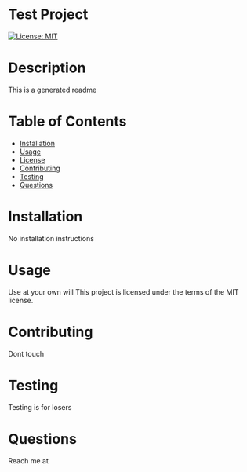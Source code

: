 # Test Project
  [![License: MIT](https://img.shields.io/badge/License-MIT-yellow.svg)](https://opensource.org/licenses/MIT)
  # Description
  This is a generated readme
  # Table of Contents
  * [Installation](#installation)
  * [Usage](#usage)
  * [License](#license)
  * [Contributing](#contributing)
  * [Testing](#testing)
  * [Questions](#questions)
  # Installation
  No installation instructions
  # Usage
  Use at your own will
  This project is licensed under the terms of the MIT license.
  # Contributing
  Dont touch
  # Testing
  Testing is for losers
  # Questions
  Reach me at 
  